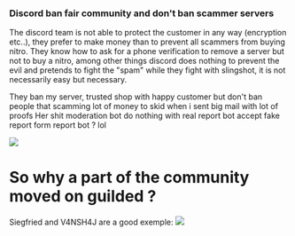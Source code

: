 ### Discord ban fair community and don't ban scammer servers

The discord team is not able to protect the customer in any way (encryption etc..), they prefer to make money than to prevent all scammers from buying nitro. They know how to ask for a phone verification to remove a server but not to buy a nitro, among other things discord does nothing to prevent the evil and pretends to fight the "spam" while they fight with slingshot, it is not necessarily easy but necessary.

They ban my server, trusted shop with happy customer but don't ban people that scamming lot of money to skid when i sent big mail with lot of proofs
Her shit moderation bot do nothing with real report bot accept fake report form report bot ? lol

![](https://media.discordapp.net/attachments/931665135024635956/933099320868225054/unknown.png)

# So why a part of the community moved on guilded ?

Siegfried and V4NSH4J are a good exemple:
![](https://media.discordapp.net/attachments/932262149542248481/933096397757112320/unknown.png)
